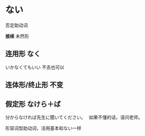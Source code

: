 <h1>ない</h1>
<p>否定助动词</p>
<p><strong>接续</strong> 未然形</p>
<h2>连用形 なく</h2>
<p>いかなくてもいい
不去也可以</p>
<h2>连体形/终止形 不变</h2>
<h2>假定形 なけら＋ば</h2>
<p>分からなければ先生に聞いてください。 
如果不懂的话，请问老师。</p>
<p>形容词型助动词，活用基本和ない一样</p>
